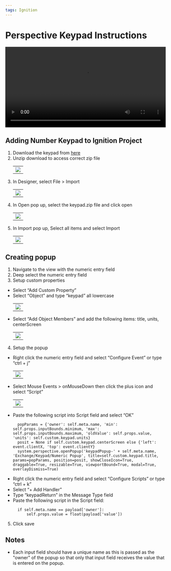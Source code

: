 ```yaml
---
tags: Ignition
---
```


# Perspective Keypad Instructions

<video width="100%" src="https://github.com/user-attachments/assets/38f469f8-0fd3-49f7-b0ba-75ebc349f242" controls="controls">
</video>

## Adding Number Keypad to Ignition Project
1. Download the keypad from [here](https://inductiveautomation.com/exchange/2380/installation)
2. Unzip download to access correct zip file
	<table><tr><td>
		<img src="https://github.com/user-attachments/assets/0e72774f-1098-4ef4-b734-519f16cb802c"/>
	</td></tr></table>
3. In Designer, select File > Import
	<table><tr><td>
		<img src="https://github.com/user-attachments/assets/c563183b-6bfd-455c-9679-fa880c16bd10"/>
	</td></tr></table>
4. In Open pop up, select the keypad.zip file and click open
	 <table><tr><td>
		<img src="https://github.com/user-attachments/assets/9e590864-5606-4000-9d78-615070a5114f"/>
	</td></tr></table>
5. In Import pop up, Select all items and select Import
	<table><tr><td>
		<img src="https://github.com/user-attachments/assets/0c77542e-a000-439f-bf84-8bbade398a04"/>
	</td></tr></table>

## Creating popup
1. Navigate to the view with the numeric entry field
2. Deep select the numeric entry field
3. Setup custom properties
  - Select “Add Custom Property”
  - Select “Object” and type “keypad” all lowercase
		<table><tr><td>
			<img src="https://github.com/user-attachments/assets/671443c0-ce60-4977-bf97-e6d5b7fd161e"/>
		</td></tr></table>
  - Select “Add Object Members” and add the following items: title, units, centerScreen
		<table><tr><td>
			<img src="https://github.com/user-attachments/assets/b5b14a87-87e0-4ee6-bbc6-4f8f7d0cacf9"/>
		</td></tr></table>
4. Setup the popup
  - Right click the numeric entry field and select “Configure Event” or type “ctrl + j”
		<table><tr><td>
			<img src="https://github.com/user-attachments/assets/b092b445-6964-4f64-a7c3-453c3220a746"/>
		</td></tr></table>
  - Select Mouse Events > onMouseDown then click the plus icon and select “Script”
		<table><tr><td>
			<img src="https://github.com/user-attachments/assets/414bff67-f0db-4a0a-8688-569abf3483ed"/>
		</td></tr></table>
  - Paste the following script into Script field and select “OK”
    ```
      popParams = {'owner': self.meta.name, 'min': self.props.inputBounds.minimum, 'max': self.props.inputBounds.maximum, 'oldValue': self.props.value, 'units': self.custom.keypad.units}
      posit = None if self.custom.keypad.centerScreen else {'left': event.clientX, 'top': event.clientY}
      system.perspective.openPopup('keypadPopup-' + self.meta.name, 'Exchange/Keypad/Numeric Popup', title=self.custom.keypad.title, params=popParams, position=posit, showCloseIcon=True, draggable=True, resizable=True, viewportBound=True, modal=True, overlayDismiss=True)
    ```
  - Right click the numeric entry field and select “Configure Scripts” or type “ctrl + k”
  - Select “+ Add Handler”
  - Type “keypadReturn” in the Message Type field
  - Paste the following script in the Script field:
    ```
      if self.meta.name == payload['owner']:
  		  self.props.value = float(payload['value'])
    ```
5. Click save

## Notes
* Each input field should have a unique name as this is passed as the "owner" of the popup so that only that input field receives the value that is entered on the popup.
